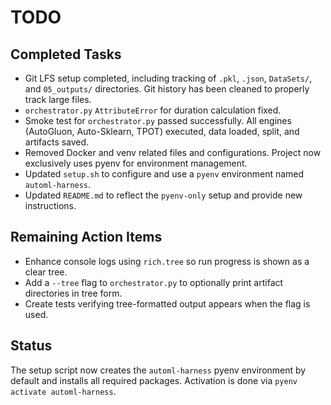# TODO

## Completed Tasks

- Git LFS setup completed, including tracking of `.pkl`, `.json`, `DataSets/`, and `05_outputs/` directories. Git history has been cleaned to properly track large files.
- `orchestrator.py` `AttributeError` for duration calculation fixed.
- Smoke test for `orchestrator.py` passed successfully. All engines (AutoGluon, Auto-Sklearn, TPOT) executed, data loaded, split, and artifacts saved.
- Removed Docker and venv related files and configurations. Project now exclusively uses pyenv for environment management.
- Updated `setup.sh` to configure and use a `pyenv` environment named `automl-harness`.
- Updated `README.md` to reflect the `pyenv-only` setup and provide new instructions.

## Remaining Action Items

- Enhance console logs using `rich.tree` so run progress is shown as a clear tree.
- Add a `--tree` flag to `orchestrator.py` to optionally print artifact directories in tree form.
- Create tests verifying tree-formatted output appears when the flag is used.

## Status

The setup script now creates the `automl-harness` pyenv environment by default and installs all required packages. Activation is done via `pyenv activate automl-harness`.

